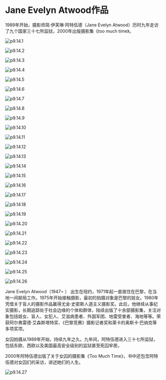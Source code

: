 # Jane Evelyn Atwood作品

​1989年开始，摄影师简·伊芙琳·阿特伍德（Jane Evelyn Atwood）历时九年走访了九个国家三十七所监狱，2000年出版摄影集《too much time》。

![p9.14.1](./images/9.14.1.jpg)

![p9.14.2](./images/9.14.2.jpg)

![p9.14.3](./images/9.14.3.jpg)

![p9.14.4](./images/9.14.4.jpg)

![p9.14.5](./images/9.14.5.jpg)

![p9.14.6](./images/9.14.6.jpg)

![p9.14.7](./images/9.14.7.jpg)

![p9.14.8](./images/9.14.8.jpg)

![p9.14.9](./images/9.14.9.jpg)

![p9.14.10](./images/9.14.10.jpg)

![p9.14.11](./images/9.14.11.jpg)

![p9.14.12](./images/9.14.12.jpg)

![p9.14.13](./images/9.14.13.jpg)

![p9.14.14](./images/9.14.14.jpg)

![p9.14.15](./images/9.14.15.jpg)

![p9.14.16](./images/9.14.16.jpg)

![p9.14.17](./images/9.14.17.jpg)

![p9.14.18](./images/9.14.18.jpg)

![p9.14.19](./images/9.14.19.jpg)

![p9.14.20](./images/9.14.20.jpg)

![p9.14.21](./images/9.14.21.jpg)

![p9.14.22](./images/9.14.22.jpg)

![p9.14.23](./images/9.14.23.jpg)

![p9.14.24](./images/9.14.24.jpg)

![p9.14.25](./images/9.14.25.jpg)

![p9.14.26](./images/9.14.26.jpg)

Jane Evelyn Atwood（1947~ ） 出生在纽约，1971年起一直居住在巴黎，在当地一间邮局工作。1975年开始接触摄影，最初的拍摄对象是巴黎的妓女。1980年凭借关于盲人的摄影作品赢得尤金·史密斯人道主义摄影奖。此后，他继续从事纪实摄影，长期追踪处于社会边缘的个体和群体，陆续出版了十余部摄影集，关注对象包括妓女、盲人、女犯人、艾滋病患者、外国军团、地雷受害者、海地等等。荣获阿尔弗雷德·艾森斯塔特奖、《巴黎竞赛》摄影记者奖和莱卡的奥斯卡·巴纳克等多项奖项。

女囚拍摄从1989年开始，持续九年之久。九年间，阿特伍德进入三十七所监狱，包括东欧、西欧以及美国最高安全级别的监狱甚至死囚牢房。

2000年阿特伍德出版了关于女囚的摄影集《Too Much Time》，书中还包含阿特伍德对女囚们的采访，讲述她们的人生。

![p9.14.27](./images/9.14.27.jpg)
